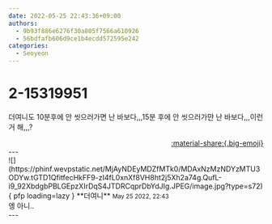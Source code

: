 ```yaml
---
date: 2022-05-25 22:43:36+09:00
authors:
  - 9b93f886e6276f30a805f7566a610926
  - 56bdfafb606d9ce1b4ecdd572595e242
categories:
  - Seoyeon
---
```


# 2-15319951

<div class="post-container" markdown="1">
<div class="content-container md-sidebar__scrollwrap" markdown="1">

더여니도 10분후에 안 씻으러가면 난 바보다,,,15분 후에 안 씻으러가먄 난 바보다,,,이런거 해,,,?

</div>
</div>

<div style="text-align: right;" markdown="1">
<a href="https://weverse.io/fromis9/fanpost/2-15319951" style="text-align: right;">:material-share:{.big-emoji}</a>
</div>
---

<div class="comments-container md-sidebar__scrollwrap" markdown="1">
<div class="comment" markdown="1">
<div class='id-container' markdown="1">
![](https://phinf.wevpstatic.net/MjAyNDEyMDZfMTk0/MDAxNzMzNDYzMTU3ODYw.tGTD1QfitfecHkFF9-zI4fL0xnXf8VH8ht2j5Xh2a74g.QufL-i9_92XbdgbPBLGEpzXIrDqS4JTDRCqprDbYdJIg.JPEG/image.jpg?type=s72){ pfp loading=lazy }
**<span class="artist">더여니</span>** <small>May 25 2022, 22:43</small><br>
</div>
<div class='comment-body' markdown="1">
엥 아니..
</div>
</div>
</div>
---
